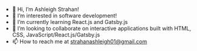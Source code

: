 - 👋 Hi, I’m Ashleigh Strahan!
- 👀 I’m interested in software development!
- 🌱 I’m currently learning React.js and Gatsby.js
- 💞️ I’m looking to collaborate on interactive applications built with HTML, CSS, JavaScript/React.js/Gatsby.js
- 📫 How to reach me at strahanashleigh01@gmail.com
